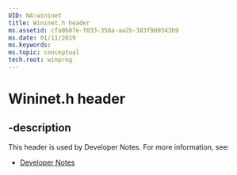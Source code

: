 ```yaml
---
UID: NA:wininet
title: Wininet.h header
ms.assetid: cfa0b87e-f033-358a-aa2b-383f900343b9
ms.date: 01/11/2019
ms.keywords: 
ms.topic: conceptual
tech.root: winprog
---
```


# Wininet.h header


## -description


This header is used by Developer Notes. For more information, see:

- [Developer Notes](../_winprog/index.md)

